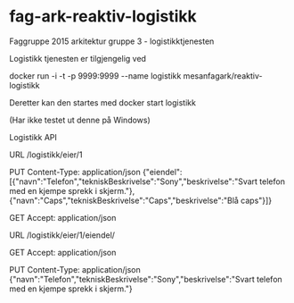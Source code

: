 # fag-ark-reaktiv-logistikk
Faggruppe 2015 arkitektur gruppe 3 - logistikktjenesten

Logistikk tjenesten er tilgjengelig ved 

docker run -i -t -p 9999:9999 --name logistikk mesanfagark/reaktiv-logistikk

Deretter kan den startes med 
docker start logistikk


(Har ikke testet ut denne på Windows)


Logistikk API

URL
/logistikk/eier/1

PUT
Content-Type: application/json
{"eiendel":[{"navn":"Telefon","tekniskBeskrivelse":"Sony","beskrivelse":"Svart telefon med en kjempe sprekk i skjerm."},{"navn":"Caps","tekniskBeskrivelse":"Caps","beskrivelse":"Blå caps"}]}

GET
Accept: application/json

URL
/logistikk/eier/1/eiendel/

GET
Accept: application/json

PUT
Content-Type: application/json
{"navn":"Telefon","tekniskBeskrivelse":"Sony","beskrivelse":"Svart telefon med en kjempe sprekk i skjerm."}
